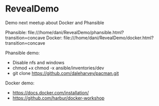 # RevealDemo

Demo next meetup about Docker and Phansible

Phansible: file:///home/dani/RevealDemo/phansible.html?transition=concave
Docker: file:///home/dani/RevealDemo/docker.html?transition=concave

Phansible demo:
- Disable nfs and windows
- chmod +x chmod -x ansible/inventories/dev
- git clone https://github.com/daleharvey/pacman.git

Docker demo:
- https://docs.docker.com/installation/
- https://github.com/harbur/docker-workshop
